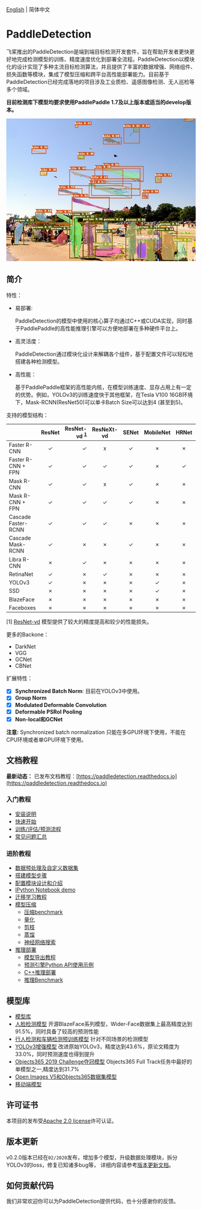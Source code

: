 [English](README_en.md) | 简体中文

# PaddleDetection

飞桨推出的PaddleDetection是端到端目标检测开发套件，旨在帮助开发者更快更好地完成检测模型的训练、精度速度优化到部署全流程。PaddleDetection以模块化的设计实现了多种主流目标检测算法，并且提供了丰富的数据增强、网络组件、损失函数等模块，集成了模型压缩和跨平台高性能部署能力。目前基于PaddleDetection已经完成落地的项目涉及工业质检、遥感图像检测、无人巡检等多个领域。

**目前检测库下模型均要求使用PaddlePaddle 1.7及以上版本或适当的develop版本。**

<div align="center">
  <img src="docs/images/000000570688.jpg" />
</div>


## 简介

特性：

- 易部署:

  PaddleDetection的模型中使用的核心算子均通过C++或CUDA实现，同时基于PaddlePaddle的高性能推理引擎可以方便地部署在多种硬件平台上。

- 高灵活度：

  PaddleDetection通过模块化设计来解耦各个组件，基于配置文件可以轻松地搭建各种检测模型。

- 高性能：

  基于PaddlePaddle框架的高性能内核，在模型训练速度、显存占用上有一定的优势。例如，YOLOv3的训练速度快于其他框架，在Tesla V100 16GB环境下，Mask-RCNN(ResNet50)可以单卡Batch Size可以达到4 (甚至到5)。

支持的模型结构：

|                    | ResNet | ResNet-vd <sup>[1](#vd)</sup> | ResNeXt-vd | SENet | MobileNet |  HRNet | Res2Net |
|--------------------|:------:|------------------------------:|:----------:|:-----:|:---------:|:------:| :--:    |
| Faster R-CNN       | ✓      |                             ✓ | x          | ✓     | ✗         |  ✗     |  ✗      |
| Faster R-CNN + FPN | ✓      |                             ✓ | ✓          | ✓     | ✗         |  ✓     |  ✓      |
| Mask R-CNN         | ✓      |                             ✓ | x          | ✓     | ✗         |  ✗     |  ✗      |
| Mask R-CNN + FPN   | ✓      |                             ✓ | ✓          | ✓     | ✗         |  ✗     |  ✓      |
| Cascade Faster-RCNN | ✓     |                             ✓ | ✓          | ✗     | ✗         |  ✗     |  ✗      |
| Cascade Mask-RCNN  | ✓      |                             ✗ | ✗          | ✓     | ✗         |  ✗     |  ✗      |
| Libra R-CNN        | ✗      |                             ✓ | ✗          | ✗     | ✗         |  ✗     |  ✗      |
| RetinaNet          | ✓      |                             ✗ | ✓          | ✗     | ✗         |  ✗     |  ✗      |
| YOLOv3             | ✓      |                             ✗ | ✗          | ✗     | ✓         |  ✗     |  ✗      |
| SSD                | ✗      |                             ✗ | ✗          | ✗     | ✓         |  ✗     |  ✗      |
| BlazeFace          | ✗      |                             ✗ | ✗          | ✗     | ✗         |  ✗     |  ✗      |
| Faceboxes          | ✗      |                             ✗ | ✗          | ✗     | ✗         |  ✗     |  ✗      |

<a name="vd">[1]</a> [ResNet-vd](https://arxiv.org/pdf/1812.01187) 模型提供了较大的精度提高和较少的性能损失。

更多的Backone：

- DarkNet
- VGG
- GCNet
- CBNet

扩展特性：

- [x] **Synchronized Batch Norm**: 目前在YOLOv3中使用。
- [x] **Group Norm**
- [x] **Modulated Deformable Convolution**
- [x] **Deformable PSRoI Pooling**
- [x] **Non-local和GCNet**

**注意:** Synchronized batch normalization 只能在多GPU环境下使用，不能在CPU环境或者单GPU环境下使用。

## 文档教程

**最新动态：** 已发布文档教程：[https://paddledetection.readthedocs.io](https://paddledetection.readthedocs.io)

### 入门教程

- [安装说明](docs/tutorials/INSTALL_cn.md)
- [快速开始](docs/tutorials/QUICK_STARTED_cn.md)
- [训练/评估/预测流程](docs/tutorials/GETTING_STARTED_cn.md)
- [常见问题汇总](docs/tutorials/FAQ.md)

### 进阶教程
- [数据预处理及自定义数据集](docs/advanced_tutorials/READER.md)
- [搭建模型步骤](docs/advanced_tutorials/MODEL_TECHNICAL.md)
- [配置模块设计和介绍](docs/advanced_tutorials/CONFIG_cn.md)
- [IPython Notebook demo](demo/mask_rcnn_demo.ipynb)
- [迁移学习教程](docs/advanced_tutorials/TRANSFER_LEARNING_cn.md)
- [模型压缩](slim)
    - [压缩benchmark](slim)
    - [量化](slim/quantization)
    - [剪枝](slim/prune)
    - [蒸馏](slim/distillation)
    - [神经网络搜索](slim/nas)
- [推理部署](inference)
    - [模型导出教程](docs/advanced_tutorials/inference/EXPORT_MODEL.md)
    - [预测引擎Python API使用示例](docs/advanced_tutorials/inference/INFERENCE.md)
    - [C++推理部署](deploy/README.md)
    - [推理Benchmark](docs/advanced_tutorials/inference/BENCHMARK_INFER_cn.md)

## 模型库

- [模型库](docs/MODEL_ZOO_cn.md)
- [人脸检测模型](configs/face_detection/README.md) 开源BlazeFace系列模型，Wider-Face数据集上最高精度达到91.5%，同时具备了较高的预测性能
- [行人检测和车辆检测预训练模型](contrib/README_cn.md) 针对不同场景的检测模型
- [YOLOv3增强模型](docs/featured_model/YOLOv3_ENHANCEMENT.md) 改进原始YOLOv3，精度达到43.6%，原论文精度为33.0%，同时预测速度也得到提升
- [Objects365 2019 Challenge夺冠模型](docs/featured_model/CACascadeRCNN.md) Objects365 Full Track任务中最好的单模型之一,精度达到31.7%
- [Open Images V5和Objects365数据集模型](docs/featured_model/OIDV5_BASELINE_MODEL.md)
- [移动端模型](configs/mobile/README.md)


## 许可证书
本项目的发布受[Apache 2.0 license](LICENSE)许可认证。

## 版本更新
v0.2.0版本已经在`02/2020`发布，增加多个模型，升级数据处理模块，拆分YOLOv3的loss，修复已知诸多bug等，
详细内容请参考[版本更新文档](docs/CHANGELOG.md)。

## 如何贡献代码

我们非常欢迎你可以为PaddleDetection提供代码，也十分感谢你的反馈。
